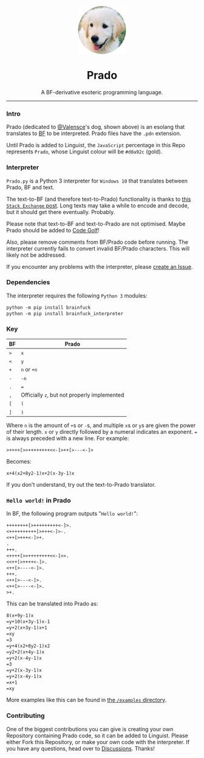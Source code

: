 <p align="center">
  <img src="Logo.png" align="center" width="25%">
</p>
<h1 align="center">Prado</h1>
<p align="center">A BF-derivative esoteric programming language.</p>

---
### Intro
Prado (dedicated to [@Valensce](https://github.com/Valensce)'s dog, shown above) is an esolang that translates to [BF](https://en.wikipedia.org/wiki/Brainfuck) to be interpreted. Prado files have the `.pdn` extension.

Until Prado is added to Linguist, the `JavaScript` percentage in this Repo represents `Prado`, whose Linguist colour will be `#d0a92c` (gold).

### Interpreter
`Prado.py` is a Python 3 interpreter for `Windows 10` that translates between Prado, BF and text.

The text-to-BF (and therefore text-to-Prado) functionality is thanks to [this `Stack Exchange` post](https://codereview.stackexchange.com/questions/179492/text-to-brainfuck-translator). Long texts may take a while to encode and decode, but it should get there eventually. Probably.

Please note that text-to-BF and text-to-Prado are not optimised. Maybe Prado should be added to [Code Golf](https://code.golf)!

Also, please remove comments from BF/Prado code before running. The interpreter currently fails to convert invalid BF/Prado characters. This will likely not be addressed.

If you encounter any problems with the interpreter, please [create an Issue](https://github.com/TurnipGuy30/Prado/issues/new).

### Dependencies
The interpreter requires the following `Python 3` modules:
```
python -m pip install brainfuck
python -m pip install brainfuck_interpreter
```

### Key
BF | Prado
--- | ---
`>` | `x`
`<` | `y`
`+` | `n` or `+n`
`-` | `-n`
`.` | `=`
`,` | Officially `z`, but not properly implemented
`[` | `(`
`]` | `)`

Where `n` is the amount of `+`s or `-`s, and multiple `x`s or `y`s are given the power of their length. `x` or `y` directly followed by a numeral indicates an exponent. `=` is always preceded with a new line. For example:
```brainfuck
>++++[>>++++++++<<-]>++[>---<-]>
```
Becomes:
```
x+4(x2+8y2-1)x+2(x-3y-1)x
```
If you don't understand, try out the text-to-Prado translator.

### `Hello world!` in Prado
In BF, the following program outputs "`Hello world!`":
```brainfuck
++++++++[>+++++++++<-]>.
<++++++++++[>+++<-]>-.
<++[>+++<-]>+.
.
+++.
<++++[>>++++++++<<-]>>.
<<++[>++++<-]>.
<++[>----<-]>.
+++.
<++[>---<-]>.
<++[>----<-]>.
>+.
```
This can be translated into Prado as:
```
8(x+9y-1)x
=y+10(x+3y-1)x-1
=y+2(x+3y-1)x+1
=xy
=3
=y+4(x2+8y2-1)x2
=y2+2(x+4y-1)x
=y+2(x-4y-1)x
=3
=y+2(x-3y-1)x
=y+2(x-4y-1)x
=x+1
=xy
```
More examples like this can be found in [the `/examples` directory](https://github.com/TurnipGuy30/Prado/tree/main/examples).

### Contributing
One of the biggest contributions you can give is creating your own Repository containing Prado code, so it can be added to Linguist. Please either Fork this Repository, or make your own code with the interpreter. If you have any questions, head over to [Discussions](https://github.com/TurnipGuy30/Prado/discussions). Thanks!
